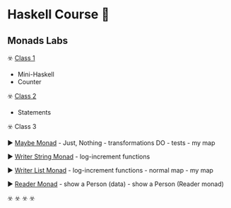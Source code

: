 # Haskell Course :crystal_ball:
## Monads Labs

:biohazard: [Class 1](https://github.com/DimaOanaTeodora/Haskell-Monads/blob/main/FLP1.hs)
  - Mini-Haskell
  - Counter
 
:biohazard: [Class 2](https://github.com/DimaOanaTeodora/Haskell-Monads/blob/main/FLP2.hs)
  - Statements
 
:biohazard: Class 3

  :arrow_forward: [Maybe Monad](https://github.com/DimaOanaTeodora/Haskell-Monads/blob/main/FLP3mMaybe.hs)
      - Just, Nothing
      - transformations DO
      - tests
      - my map
      
  :arrow_forward: [Writer String Monad](https://github.com/DimaOanaTeodora/Haskell-Monads/blob/main/FLP3mWriter.hs)
      - log-increment functions
      
  :arrow_forward: [Writer List Monad](https://github.com/DimaOanaTeodora/Haskell-Monads/blob/main/FLP3mWriterL.hs)
      - log-increment functions
      - normal map
      - my map
      
  :arrow_forward: [Reader Monad](https://github.com/DimaOanaTeodora/Haskell-Monads/blob/main/FLP3mReader.hs)
      - show a Person (data)
      - show a Person (Reader monad)
      
:biohazard: []()
:biohazard: []()
:biohazard: []()
:biohazard: []()
